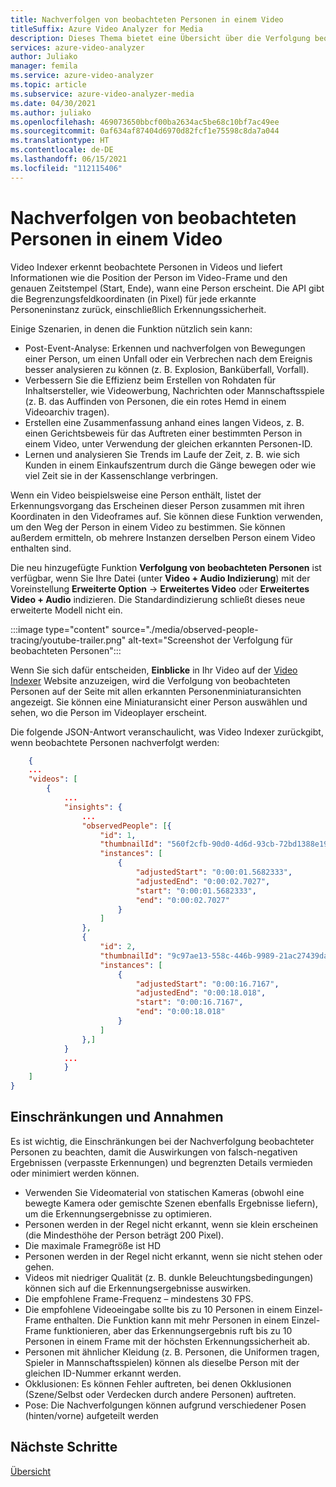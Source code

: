 ```yaml
---
title: Nachverfolgen von beobachteten Personen in einem Video
titleSuffix: Azure Video Analyzer for Media
description: Dieses Thema bietet eine Übersicht über die Verfolgung beobachteter Personen in einem Videokonzept.
services: azure-video-analyzer
author: Juliako
manager: femila
ms.service: azure-video-analyzer
ms.topic: article
ms.subservice: azure-video-analyzer-media
ms.date: 04/30/2021
ms.author: juliako
ms.openlocfilehash: 469073650bbcf00ba2634ac5be68c10bf7ac49ee
ms.sourcegitcommit: 0af634af87404d6970d82fcf1e75598c8da7a044
ms.translationtype: HT
ms.contentlocale: de-DE
ms.lasthandoff: 06/15/2021
ms.locfileid: "112115406"
---
```

# <a name="trace-observed-people-in-a-video"></a>Nachverfolgen von beobachteten Personen in einem Video

Video Indexer erkennt beobachtete Personen in Videos und liefert Informationen wie die Position der Person im Video-Frame und den genauen Zeitstempel (Start, Ende), wann eine Person erscheint. Die API gibt die Begrenzungsfeldkoordinaten (in Pixel) für jede erkannte Personeninstanz zurück, einschließlich Erkennungssicherheit.  
 
Einige Szenarien, in denen die Funktion nützlich sein kann:

* Post-Event-Analyse: Erkennen und nachverfolgen von Bewegungen einer Person, um einen Unfall oder ein Verbrechen nach dem Ereignis besser analysieren zu können (z. B. Explosion, Banküberfall, Vorfall).  
* Verbessern Sie die Effizienz beim Erstellen von Rohdaten für Inhaltsersteller, wie Videowerbung, Nachrichten oder Mannschaftsspiele (z. B. das Auffinden von Personen, die ein rotes Hemd in einem Videoarchiv tragen).
* Erstellen eine Zusammenfassung anhand eines langen Videos, z. B. einen Gerichtsbeweis für das Auftreten einer bestimmten Person in einem Video, unter Verwendung der gleichen erkannten Personen-ID.
* Lernen und analysieren Sie Trends im Laufe der Zeit, z. B. wie sich Kunden in einem Einkaufszentrum durch die Gänge bewegen oder wie viel Zeit sie in der Kassenschlange verbringen.

Wenn ein Video beispielsweise eine Person enthält, listet der Erkennungsvorgang das Erscheinen dieser Person zusammen mit ihren Koordinaten in den Videoframes auf. Sie können diese Funktion verwenden, um den Weg der Person in einem Video zu bestimmen. Sie können außerdem ermitteln, ob mehrere Instanzen derselben Person einem Video enthalten sind.

Die neu hinzugefügte Funktion **Verfolgung von beobachteten Personen** ist verfügbar, wenn Sie Ihre Datei (unter **Video + Audio Indizierung**) mit der Voreinstellung **Erweiterte Option** -> **Erweitertes Video** oder **Erweitertes Video + Audio** indizieren. Die Standardindizierung schließt dieses neue erweiterte Modell nicht ein. 


:::image type="content" source="./media/observed-people-tracing/youtube-trailer.png" alt-text="Screenshot der Verfolgung für beobachteten Personen":::  
 
Wenn Sie sich dafür entscheiden, **Einblicke** in Ihr Video auf der [Video Indexer](https://www.videoindexer.ai/account/login) Website anzuzeigen, wird die Verfolgung von beobachteten Personen auf der Seite mit allen erkannten Personenminiaturansichten angezeigt. Sie können eine Miniaturansicht einer Person auswählen und sehen, wo die Person im Videoplayer erscheint. 

Die folgende JSON-Antwort veranschaulicht, was Video Indexer zurückgibt, wenn beobachtete Personen nachverfolgt werden: 

```json
    {
    ...
    "videos": [
        {
            ...
            "insights": {
                ...
                "observedPeople": [{
                    "id": 1,
                    "thumbnailId": "560f2cfb-90d0-4d6d-93cb-72bd1388e19d",
                    "instances": [
                        {
                            "adjustedStart": "0:00:01.5682333",
                            "adjustedEnd": "0:00:02.7027",
                            "start": "0:00:01.5682333",
                            "end": "0:00:02.7027"
                        }
                    ]
                },
                {
                    "id": 2,
                    "thumbnailId": "9c97ae13-558c-446b-9989-21ac27439da0",
                    "instances": [
                        {
                            "adjustedStart": "0:00:16.7167",
                            "adjustedEnd": "0:00:18.018",
                            "start": "0:00:16.7167",
                            "end": "0:00:18.018"
                        }
                    ]
                },]
            }
            ...
            }
    ]
}
```

## <a name="limitations-and-assumptions"></a>Einschränkungen und Annahmen 

Es ist wichtig, die Einschränkungen bei der Nachverfolgung beobachteter Personen zu beachten, damit die Auswirkungen von falsch-negativen Ergebnissen (verpasste Erkennungen) und begrenzten Details vermieden oder minimiert werden können.

* Verwenden Sie Videomaterial von statischen Kameras (obwohl eine bewegte Kamera oder gemischte Szenen ebenfalls Ergebnisse liefern), um die Erkennungsergebnisse zu optimieren. 
* Personen werden in der Regel nicht erkannt, wenn sie klein erscheinen (die Mindesthöhe der Person beträgt 200 Pixel).
* Die maximale Framegröße ist HD
* Personen werden in der Regel nicht erkannt, wenn sie nicht stehen oder gehen. 
* Videos mit niedriger Qualität (z. B. dunkle Beleuchtungsbedingungen) können sich auf die Erkennungsergebnisse auswirken. 
* Die empfohlene Frame-Frequenz – mindestens 30 FPS. 
* Die empfohlene Videoeingabe sollte bis zu 10 Personen in einem Einzel-Frame enthalten. Die Funktion kann mit mehr Personen in einem Einzel-Frame funktionieren, aber das Erkennungsergebnis ruft bis zu 10 Personen in einem Frame mit der höchsten Erkennungssicherheit ab. 
* Personen mit ähnlicher Kleidung (z. B. Personen, die Uniformen tragen, Spieler in Mannschaftsspielen) können als dieselbe Person mit der gleichen ID-Nummer erkannt werden. 
* Okklusionen: Es können Fehler auftreten, bei denen Okklusionen (Szene/Selbst oder Verdecken durch andere Personen) auftreten.
* Pose: Die Nachverfolgungen können aufgrund verschiedener Posen (hinten/vorne) aufgeteilt werden       

## <a name="next-steps"></a>Nächste Schritte

[Übersicht](video-indexer-overview.md)
